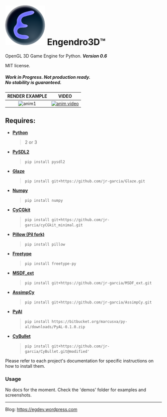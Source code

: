 # ![e3d_Logo](./e3d/defaults/textures/e3dlogo.png) Engendro3D™

OpenGL 3D Game Engine for Python. **_Version 0.6_**

MIT license.

<h5>Work in Progress. Not production ready.<br> No stability is guaranteed.</h5>

RENDER EXAMPLE             | VIDEO  
:-------------------------:|:-------------------------:
![anim1](https://egdev.files.wordpress.com/2015/03/instantc3a1nea2.png)|[![anim video](http://i67.tinypic.com/2zjkidh.jpg)](https://youtu.be/gdaQMJJW0GM)|

## Requires:

* **[Python](https://www.python.org/)** 
    > 2 or 3

* **[PySDL2](http://pysdl2.readthedocs.org/)** 
    > `pip install pysdl2`
* **[Glaze](https://github.com/jr-garcia/Glaze)** 
    > `pip install git+https://github.com/jr-garcia/Glaze.git`
* **[Numpy](http://www.numpy.org/)**
    > `pip install numpy`
* **[CyCGkit](https://github.com/jr-garcia/cyCGkit_minimal)** 
    > `pip install git+https://github.com/jr-garcia/cyCGkit_minimal.git`    
* **[Pillow (Pil fork)](https://python-pillow.org/)**
    > `pip install pillow`
* **[Freetype](https://github.com/rougier/freetype-py)**
    > `pip install freetype-py`
* **[MSDF_ext](https://github.com/jr-garcia/MSDF_ext)** 
    > `pip install git+https://github.com/jr-garcia/MSDF_ext.git`
* **[AssimpCy](https://github.com/jr-garcia/AssimpCy)** 
    > `pip install git+https://github.com/jr-garcia/AssimpCy.git`
* **[PyAl](http://pythonhosted.org/PyAL/)** 
    > `pip install https://bitbucket.org/marcusva/py-al/downloads/PyAL-0.1.0.zip`                
* **[CyBullet](https://github.com/jr-garcia/CyBullet)** 
    > `pip install git+https://github.com/jr-garcia/CyBullet.git@modified'`
        
Please refer to each project's documentation for specific instructions on how to install them.

### Usage

No docs for the moment. Check the 'demos' folder for examples and screenshots.
 
<hr>
 
Blog: https://egdev.wordpress.com